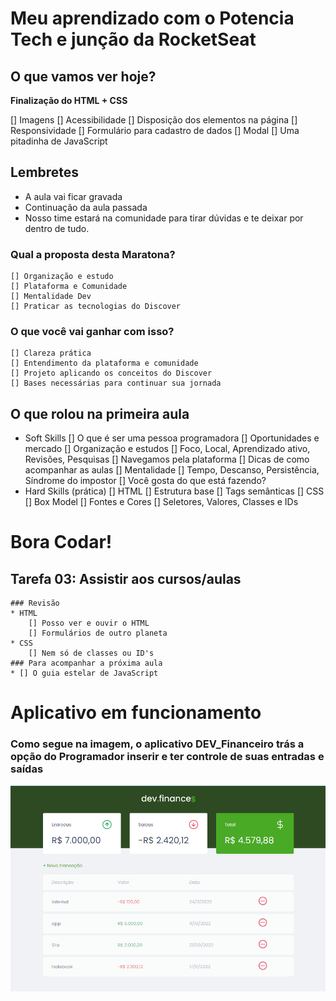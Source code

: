 # Meu aprendizado com o Potencia Tech e junção da RocketSeat

## O que vamos ver hoje?

__Finalização do HTML + CSS__

[] Imagens
[] Acessibilidade
[] Disposição dos elementos na página
[] Responsividade
[] Formulário para cadastro de dados
[] Modal
[] Uma pitadinha de JavaScript

## Lembretes
* A aula vai ficar gravada
* Continuação da aula passada
* Nosso time estará na comunidade para tirar dúvidas e 
te deixar por dentro de tudo.


### Qual a proposta desta Maratona?
	[] Organização e estudo
	[] Plataforma e Comunidade
	[] Mentalidade Dev
	[] Praticar as tecnologias do Discover

### O que você vai ganhar com isso?
	[] Clareza prática
	[] Entendimento da plataforma e comunidade 
	[] Projeto aplicando os conceitos do Discover
	[] Bases necessárias para continuar sua jornada
	

## O que rolou na primeira aula

* Soft Skills
[] O que é ser uma pessoa programadora
[] Oportunidades e mercado
[] Organização e estudos
	[] Foco, Local, Aprendizado ativo, Revisões, Pesquisas
[] Navegamos pela plataforma
[] Dicas de como acompanhar as aulas
[] Mentalidade
	[] Tempo, Descanso, Persistência, Síndrome do impostor
	[] Você gosta do que está fazendo?
* Hard Skills (prática)
[] HTML
	[] Estrutura base
	[] Tags semânticas
[] CSS
	[] Box Model
	[] Fontes e Cores
	[] Seletores, Valores, Classes e IDs



# Bora Codar!


## Tarefa 03: Assistir aos cursos/aulas
	### Revisão
	* HTML
		[] Posso ver e ouvir o HTML
		[] Formulários de outro planeta
	* CSS
		[] Nem só de classes ou ID's
	### Para acompanhar a próxima aula
	* [] O guia estelar de JavaScript


# Aplicativo em funcionamento

### Como segue na imagem, o aplicativo DEV_Financeiro trás a opção do Programador inserir e ter controle de suas entradas e saídas

![App funcionando](./assets/assets/app_fuincionando.png)
